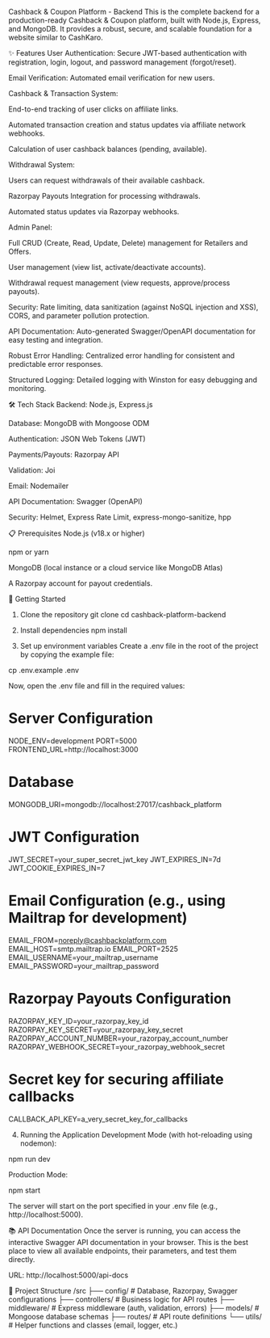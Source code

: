 Cashback & Coupon Platform - Backend
This is the complete backend for a production-ready Cashback & Coupon platform, built with Node.js, Express, and MongoDB. It provides a robust, secure, and scalable foundation for a website similar to CashKaro.

✨ Features
User Authentication: Secure JWT-based authentication with registration, login, logout, and password management (forgot/reset).

Email Verification: Automated email verification for new users.

Cashback & Transaction System:

End-to-end tracking of user clicks on affiliate links.

Automated transaction creation and status updates via affiliate network webhooks.

Calculation of user cashback balances (pending, available).

Withdrawal System:

Users can request withdrawals of their available cashback.

Razorpay Payouts Integration for processing withdrawals.

Automated status updates via Razorpay webhooks.

Admin Panel:

Full CRUD (Create, Read, Update, Delete) management for Retailers and Offers.

User management (view list, activate/deactivate accounts).

Withdrawal request management (view requests, approve/process payouts).

Security: Rate limiting, data sanitization (against NoSQL injection and XSS), CORS, and parameter pollution protection.

API Documentation: Auto-generated Swagger/OpenAPI documentation for easy testing and integration.

Robust Error Handling: Centralized error handling for consistent and predictable error responses.

Structured Logging: Detailed logging with Winston for easy debugging and monitoring.

🛠️ Tech Stack
Backend: Node.js, Express.js

Database: MongoDB with Mongoose ODM

Authentication: JSON Web Tokens (JWT)

Payments/Payouts: Razorpay API

Validation: Joi

Email: Nodemailer

API Documentation: Swagger (OpenAPI)

Security: Helmet, Express Rate Limit, express-mongo-sanitize, hpp

📋 Prerequisites
Node.js (v18.x or higher)

npm or yarn

MongoDB (local instance or a cloud service like MongoDB Atlas)

A Razorpay account for payout credentials.

🚀 Getting Started
1. Clone the repository
git clone <your-repository-url>
cd cashback-platform-backend

2. Install dependencies
npm install

3. Set up environment variables
Create a .env file in the root of the project by copying the example file:

cp .env.example .env

Now, open the .env file and fill in the required values:

# Server Configuration
NODE_ENV=development
PORT=5000
FRONTEND_URL=http://localhost:3000

# Database
MONGODB_URI=mongodb://localhost:27017/cashback_platform

# JWT Configuration
JWT_SECRET=your_super_secret_jwt_key
JWT_EXPIRES_IN=7d
JWT_COOKIE_EXPIRES_IN=7

# Email Configuration (e.g., using Mailtrap for development)
EMAIL_FROM=noreply@cashbackplatform.com
EMAIL_HOST=smtp.mailtrap.io
EMAIL_PORT=2525
EMAIL_USERNAME=your_mailtrap_username
EMAIL_PASSWORD=your_mailtrap_password

# Razorpay Payouts Configuration
RAZORPAY_KEY_ID=your_razorpay_key_id
RAZORPAY_KEY_SECRET=your_razorpay_key_secret
RAZORPAY_ACCOUNT_NUMBER=your_razorpay_account_number
RAZORPAY_WEBHOOK_SECRET=your_razorpay_webhook_secret

# Secret key for securing affiliate callbacks
CALLBACK_API_KEY=a_very_secret_key_for_callbacks

4. Running the Application
Development Mode (with hot-reloading using nodemon):

npm run dev

Production Mode:

npm start

The server will start on the port specified in your .env file (e.g., http://localhost:5000).

📚 API Documentation
Once the server is running, you can access the interactive Swagger API documentation in your browser. This is the best place to view all available endpoints, their parameters, and test them directly.

URL: http://localhost:5000/api-docs

📁 Project Structure
/src
├── config/         # Database, Razorpay, Swagger configurations
├── controllers/    # Business logic for API routes
├── middleware/     # Express middleware (auth, validation, errors)
├── models/         # Mongoose database schemas
├── routes/         # API route definitions
└── utils/          # Helper functions and classes (email, logger, etc.)
